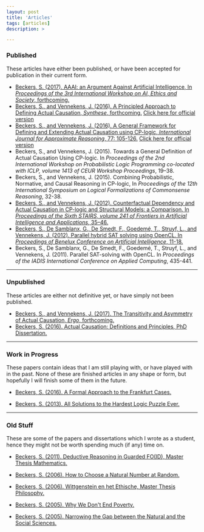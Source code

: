 ```yaml
---
layout: post
title: 'Articles'
tags: [articles]
description: >

---
```


### Published

These articles have either been published, or have been accepted for publication in their current form.

* [Beckers, S. (2017). AAAI: an Argument Against Artificial Intelligence, In _Proceedings of the 3rd International Workshop on AI, Ethics and Society_, forthcoming.](/website/sander/articles/aiethicssociety-aaai.pdf) 
* [Beckers, S., and Vennekens, J. (2016). A Principled Approach to Defining Actual Causation, _Synthese_, forthcoming.](/website/sander/articles/synthese-principled.pdf) [Click here for official version](http://link.springer.com/article/10.1007/s11229-016-1247-1)
* [Beckers, S., and Vennekens, J. (2016). A General Framework for Defining and Extending Actual Causation using CP-logic, _International Journal for Approximate Reasoning_, 77: 105-126.](/website/sander/articles/ijar-cplogic.pdf) [Click here for official version](http://www.sciencedirect.com/science/article/pii/S0888613X16300779)
* Beckers, S., and Vennekens, J. (2015). Towards a General Definition of Actual Causation Using CP-logic. In _Proceedings of the 2nd International Workshop on Probabilistic Logic Programming co-located with ICLP, volume 1413 of CEUR Workshop Proceedings_, 19–38.
* Beckers, S., and Vennekens, J. (2015). Combining Probabilistic, Normative, and Causal Reasoning in CP-logic, In _Proceedings of the 12th International Symposium on Logical Formalizations of Commonsense Reasoning_, 32-38. 
* [Beckers, S., and Vennekens, J. (2012). Counterfactual Dependency and Actual Causation in CP-logic and Structural Models: a Comparison. In _Proceedings of the Sixth STAIRS, volume 241 of Frontiers in Artificial Intelligence and Applications_, 35–46.](/website/sander/articles/Stairs-officialversion.pdf)
* [Beckers, S., De Samblanx, G., De Smedt, F., Goedemé, T., Struyf, L., and Vennekens, J. (2012). Parallel hybrid SAT solving using OpenCL. In _Proceedings of Benelux Conference on Artificial Intelligence_, 11-18.](/website/sander/articles/bnaic-satsolver.pdf)
* Beckers, S., De Samblanx, G., De Smedt, F., Goedemé, T., Struyf, L., and Vennekens, J. (2011). Parallel SAT-solving with OpenCL. In _Proceedings of the IADIS International Conference on Applied Computing_, 435-441.


***

### Unpublished

These articles are either not definitive yet, or have simply not been published.
 
* [Beckers, S., and Vennekens, J. (2017). The Transitivity and Asymmetry of Actual Causation, _Ergo_, forthcoming.](/website/sander/articles/ergo-transitivity.pdf)
* [Beckers, S. (2016). Actual Causation: Definitions and Principles, PhD Dissertation. ](/website/sander/articles/phd-official.pdf)



***

### Work in Progress

These papers contain ideas that I am still playing with, or have played with in the past. None of these are finished articles in any shape or form, but hopefully I will finish some of them in the future.

* [Beckers, S. (2016). A Formal Approach to the Frankfurt Cases.](/website/sander/articles/frankfurt-v2.pdf)

* [Beckers, S. (2013). All Solutions to the Hardest Logic Puzzle Ever.](/website/sander/articles/hardest-logic-puzzle.pdf)

***

### Old Stuff

These are some of the papers and dissertations which I wrote as a student, hence they might not be worth spending much (if any) time on.

* [Beckers, S. (2011). Deductive Reasoning in Guarded FO(ID), Master Thesis Mathematics.](/website/sander/articles/old/masterthesismathematics.pdf)

* [Beckers, S. (2006). How to Choose a Natural Number at Random.](/website/sander/articles/old/choosenaturalnumber.pdf)

* [Beckers, S. (2006). Wittgenstein en het Ethische, Master Thesis Philosophy.](/website/sander/articles/old/masterthesisphilosophy.pdf)

* [Beckers, S. (2005). Why We Don't End Poverty.](/website/sander/articles/old/endofpoverty.pdf)

* [Beckers, S. (2005). Narrowing the Gap between the Natural and the Social Sciences.](/website/sander/articles/old/narrowingthegap.pdf)







